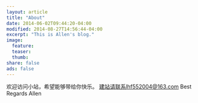 ```yaml
---
layout: article
title: "About"
date: 2014-06-02T09:44:20-04:00
modified: 2014-08-27T14:56:44-04:00
excerpt: "This is Allen's blog."
image:
  feature:
  teaser:
  thumb:
share: false
ads: false
---
```


欢迎访问小站，希望能够带给你快乐。
建站请联系lhf552004@163.com
           Best Regards
           Allen